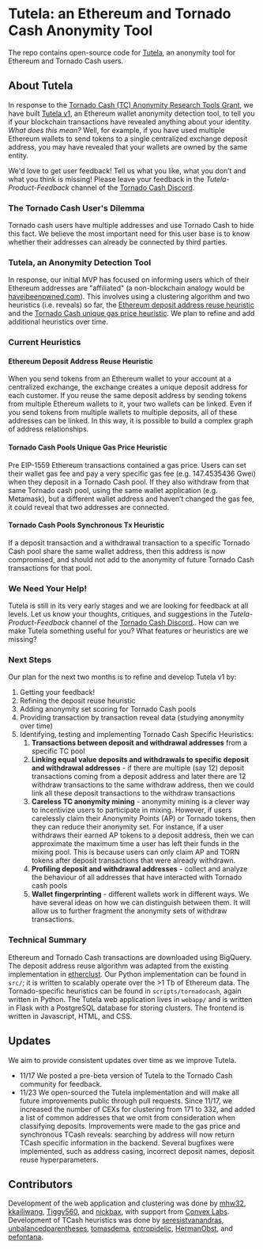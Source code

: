 # Tutela: an Ethereum and Tornado Cash Anonymity Tool

The repo contains open-source code for [Tutela](http://tutela.xyz), an anonymity tool for Ethereum and Tornado Cash users. 

## About Tutela

In response to the [Tornado Cash (TC) Anonymity Research Tools Grant](https://torn.community/t/funded-bounty-anonymity-research-tools/1437), we have built [Tutela v1](http://tutela.xyz), an Ethereum wallet anonymity detection tool, to tell you if your blockchain transactions have revealed anything about your identity. *What does this mean?* Well, for example, if you have used multiple Ethereum wallets to send tokens to a single centralized exchange deposit address, you may have revealed that your wallets are owned by the same entity.

We'd love to get user feedback! Tell us what you like, what you don’t and what you think is missing! Please leave your feedback in the *Tutela-Product-Feedback* channel of the [Tornado Cash Discord](https://discord.gg/xGDKUbMx).

### The Tornado Cash User's Dilemma

Tornado cash users have multiple addresses and use Tornado Cash to hide this fact. We believe the most important need for this user base is to know whether their addresses can already be connected by third parties.

### Tutela, an Anonymity Detection Tool

In response, our initial MVP has focused on informing users which of their Ethereum addresses are "affiliated" (a non-blockchain analogy would be [haveibeenpwned.com](https://haveibeenpwned.com)). This involves using a clustering algorithm and two heuristics (i.e. reveals) so far, the [Ethereum deposit address reuse heuristic](https://link.springer.com/chapter/10.1007/978-3-030-51280-4_33) and the [Tornado Cash unique gas price heuristic](https://arxiv.org/abs/2005.14051). We plan to refine and add additional heuristics over time.

### Current Heuristics

#### Ethereum Deposit Address Reuse Heuristic

When you send tokens from an Ethereum wallet to your account at a centralized exchange, the exchange creates a unique deposit address for each customer. If you reuse the same deposit address by sending tokens from multiple Ethereum wallets to it, your two wallets can be linked. Even if you send tokens from multiple wallets to multiple deposits, all of these addresses can be linked. In this way, it is possible to build a complex graph of address relationships.

#### Tornado Cash Pools Unique Gas Price Heuristic

Pre EIP-1559 Ethereum transactions contained a gas price. Users can set their wallet gas fee and pay a very specific gas fee (e.g. 147.4535436 Gwei) when they deposit in a Tornado Cash pool. If they also withdraw from that same Tornado cash pool, using the same wallet application (e.g. Metamask), but a different wallet address and haven’t changed the gas fee, it could reveal that two addresses are connected.

#### Tornado Cash Pools Synchronous Tx Heuristic

If a deposit transaction and a withdrawal transaction to a specific Tornado Cash pool share the same wallet address, then this address is now compromised, and should not add to the anonymity of future Tornado Cash transactions for that pool.

### We Need Your Help!

Tutela is still in its very early stages and we are looking for feedback at all levels. Let us know your thoughts, critiques, and suggestions in the *Tutela-Product-Feedback* channel of the [Tornado Cash Discord](https://discord.gg/xGDKUbMx).. How can we make Tutela something useful for you? What features or heuristics are we missing?

### Next Steps

Our plan for the next two months is to refine and develop Tutela v1 by:

1. Getting your feedback!
2. Refining the deposit reuse heuristic
3. Adding anonymity set scoring for Tornado Cash pools
4. Providing transaction by transaction reveal data (studying anonymity over time)
5. Identifying, testing and implementing Tornado Cash Specific Heuristics:
    1. **Transactions between deposit and withdrawal addresses** from a specific TC pool
    2. **Linking equal value deposits and withdrawals to specific deposit and withdrawal addresses** - if there are multiple (say 12) deposit transactions coming from a deposit address and later there are 12 withdraw transactions to the same withdraw address, then we could link all these deposit transactions to the withdraw transactions
    3. **Careless TC anonymity mining** - anonymity mining is a clever way to incentivize users to participate in mixing. However, if users carelessly claim their Anonymity Points (AP) or Tornado tokens, then they can reduce their anonymity set. For instance, if a user withdraws their earned AP tokens to a deposit address, then we can approximate the maximum time a user has left their funds in the mixing pool. This is because users can only claim AP and TORN tokens after deposit transactions that were already withdrawn.
    4. **Profiling deposit and withdrawal addresses** - collect and analyze the behaviour of all addresses that have interacted with Tornado cash pools
    5. **Wallet fingerprinting** - different wallets work in different ways. We have several ideas on how we can distinguish between them. It will allow us to further fragment the anonymity sets of withdraw transactions.

### Technical Summary

Ethereum and Tornado Cash transactions are downloaded using BigQuery. The deposit address reuse algorithm was adapted from the existing implementation in [etherclust](https://github.com/etherclust/etherclust). Our Python implementation can be found in `src/`; it is written to scalably operate over the >1 Tb of Ethereum data. The Tornado-specific heuristics can be found in `scripts/tornadocash`, again written in Python. The Tutela web application lives in `webapp/` and is written in Flask with a PostgreSQL database for storing clusters. The frontend is written in Javascript, HTML, and CSS. 

## Updates

We aim to provide consistent updates over time as we improve Tutela. 

- 11/17 We posted a pre-beta version of Tutela to the Tornado Cash community for feedback.
- 11/23 We open-sourced the Tutela implementation and will make all future improvements public through pull requests. Since 11/17, we increased the number of CEXs for clustering from 171 to 332, and added a list of common addresses that we omit from consideration when classifying deposits. Improvements were made to the gas price and synchronous TCash reveals: searching by address will now return TCash specific information in the backend. Several bugfixes were implemented, such as address casing, incorrect deposit names, deposit reuse hyperparameters. 

## Contributors

Development of the web application and clustering was done by [mhw32](https://github.com/mhw32), [kkailiwang](https://github.com/kkailiwang), [Tiggy560](https://github.com/Tiggy560), and [nickbax](https://github.com/nickbax), with support from [Convex Labs](https://www.convexlabs.xyz). Development of TCash heuristics was done by [seresistvanandras](https://github.com/seresistvanandras), [unbalancedparentheses](https://github.com/unbalancedparentheses), [tomasdema](https://github.com/tomasdema), [entropidelic](https://github.com/entropidelic), [HermanObst](https://github.com/HermanObst), and [pefontana](https://github.com/pefontana). 
